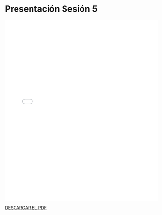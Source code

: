# Presentación Sesión 5

<embed src="/PDFs/Presentaciones/PresentacionG1semana5.pdf" type="application/pdf" width="100%" height="600px" />


[DESCARGAR EL PDF](/PDFs/Presentaciones/PresentacionG1semana5.pdf)
